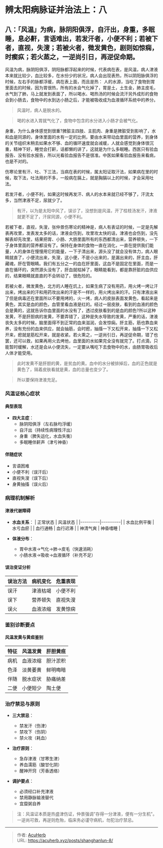 # 辨太阳病脉证并治法上：八


## 八：「风温」为病，脉阴阳俱浮，自汗出，身重，多眠睡，息必鼾，言语难出，若发汗者，小便不利；若被下者，直视，失溲；若被火者，微发黄色，剧则如惊痫，时瘈疭；若火蒸之，一逆尚引日，再逆促命期。

<!--more-->

风温为病，脉阴阳俱浮，阴阳脉都浮起来的时候，代表病在表，是风温，病人津液本来就比较少，血比较多，在水份少的状况，病人会出现表热，所以阴阳脉俱浮的时候，左右手的脉都浮缓，病在表上面，而且是热： 人的水源，当吃了食物到胃里面去的时候，因为胃很热，所有的水会气化掉了，胃是土，土生金，肺主皮毛，水气到了肺，马上就发到表面了，所以喝水、喝热汤的时候会流汗另外成形的食物会到小肠去，食物中的水到达小肠之后，才能被吸收成为血液循环系统中的养分。

> 风温时，病人是脱水的。

> 喝的水进入胃就气化了，食物中包含的水分进入小肠才会被气化。

身重，为什么身体感觉到很重?脾脏主四肢、主肌肉、身重是脾脏受到影响了，水和血是同源的，身体里面的水有一定的比例，要由水来带动血里面的营养，到身体的关节组织末稍去如果水不够、血的循环速度就会减缓，人就会感觉到身体很沉重，精神下好，睡觉会打鼾，话都懒的讲了，这就是为什么多眠睡。西医只有验血报告、没有验水报告，所以光看验血报告不是很准。中医如果看验血报告来看病，也是不对的。

伤寒论里有汗、吐、下三法，当病在表的时候，属太阳证取汗法，如果病在里的时候，取下法，吐法用的不多，一般病在膈上，就是胸膈以上的时候，才会采用吐法。

若发汗者，小便不利，如果这时候再发汗、病人的水本来就已经不够了，汗流太多，当然津液不足，尿就少了。

> 有汗，以为是太阳中风了，误诊了，没想到是风温，开了桂枝汤发汗，津液就更不足了，汗尿同源，小便不利。

若被下者，直视，失溲，张仲景伤寒论的精神是，病人有表证的时候，一定是先解表再攻里，发表发太多的话，津液会伤到，攻里攻太快的话，津液也会伤到，没先解表却先攻里，结果把胃、小肠、大肠里面所有的东西都清出来，营养顿失，一下子身体里面的营养都没有了。保持在身体的食物一直在消化，一直在提供我们能量，人的身体在慢慢用它的能量，一下子清出来，源头没了就会没有体力，病人眼睛就直了，小便流出来，失溲，这小便，不是小出来的，是漏出来的，肝主血，肝藏魂，肝在管眼睛。我们有五分之一的血在肝里面，这血不是固定在里面，而是一直在循环的，突然源头没有了，肝血就枯掉了，眼睛能看到，都是靠肝脏的血供应的，结果眼睛就直直的不会转动了，很危险的。

若被火者，微发黄色，北方的人睡在炕上，如果生病了没有用药，用火烤一烤让汗出来，烤出来的汗和用药攻出来的汗是不一样的，用火烤出来的汗。只有津液出来了但是病毒还在里面所以不要用烤的，火一烤，病人的皮肤表面发黄色，看起来是黄色，其实是血的颜色，血管里看血液是红的。经过一层皮肤，看到的血液的颜色会是黄的，这就告诉你血里面的水没有了，透过皮肤看到的是血的颜色?所以这种发黄，不是肝胆病的发黄，不要弄错了，这种是失水导致的发黄，严重的话，津液丧失太多的时候，脑里面得不到正常的血来滋润，会发惊痫。肝主筋，筋也靠血来养，没有充份的血来供应，就会抽筋，会时瘛，抽搐一下又松开来，抽搐一下又松开来，瘛就是筋松开来，就是收紧。若火熏之，一逆尚引日，再逆促命期，错了也罢，还可以救，如果再用火去烤他，血里面的水如果完全没有就完了。打点滴，只能暂时缓解，水还是会从小便流失，一定要从嘴吃下去食物中的水，由肠胃吸收后人体才能受用。

> 此时发黄不是肝胆的黄，是贫血的黄。血中的水分被排掉后，血的正色就是黄色了，隔着皮肤看就是黄，血的总量也变少了。

> 所以要保持津液充足。

### 风温证核心症状

#### 典型表现
- **四大主症**：
  - 脉阴阳俱浮（左右脉均浮缓）
  - 自汗出（持续性病理性汗出）
  - 身重（脾失运化，水血失衡）
  - 多眠睡伴鼾声（津亏神昏）

#### 伴随症状
- 言语困难
- 小便不利（误汗后）
- 直视失溲（误下后）
- 身黄抽搐（误火后）

### 病理机制解析

#### 津液代谢障碍
- **水血关系**：
  | 正常状态 | 风温状态 |
  |----------|----------|
  | 水血比例平衡 | 水亏血瘀 |
  | 血行通畅 | 血行迟滞 |
  | 神清气爽 | 神昏嗜睡 |

- **体液分布**：
  - 胃中水液→气化→肺→皮毛（快速消耗）
  - 小肠水液→吸收→血液循环（补充不足）

#### 误治变证分析
| 误治方法 | 病机变化 | 危重表现 |
|----------|----------|----------|
| 误汗 | 津液枯竭 | 小便不利 |
| 误下 | 营养顿失 | 直视失溲 |
| 误火 | 血液浓缩 | 发黄惊痫 |

### 鉴别诊断要点

#### 风温发黄与黄疸鉴别
| 特征 | 风温发黄 | 肝胆黄疸 |
|------|----------|----------|
| 病机 | 血液浓缩 | 胆汁淤积 |
| 色泽 | 淡黄萎黄 | 鲜明晦暗 |
| 伴随 | 脱水症状 | 胁痛纳差 |
| 二便 | 小便短少 | 陶土便 |

### 治疗禁忌与原则

- **三大禁忌**：
  - 禁发汗（伤津）
  - 禁攻下（伤阴）
  - 禁火攻（耗血）

- **治疗原则**：
  - 急存津液（甘寒生津）
  - 养血濡筋（酸甘化阴）
  - 醒神开窍（芳香透络）

- **调护要点**：
  - 必须经口补充津液
  - 禁用静脉输液替代
  - 宜糜粥自养

> 注：风温证本质是热盛津伤证，仲景强调"存得一分津液，便有一分生机"。一逆尚可救，再逆则危殆，临床务必谨守病机，勿犯治疗禁忌。

---

> 作者: [AcuHerb](https://acuherb.xyz)  
> URL: https://acuherb.xyz/posts/shanghanlun-8/  

